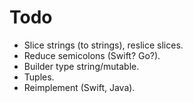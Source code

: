 Todo
====

* Slice strings (to strings), reslice slices.
* Reduce semicolons (Swift? Go?).
* Builder type string/mutable.
* Tuples.
* Reimplement (Swift, Java).

